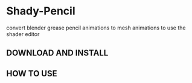 # Shady-Pencil
convert blender grease pencil animations to mesh animations to use the shader editor

## DOWNLOAD AND INSTALL 

## HOW TO USE 
